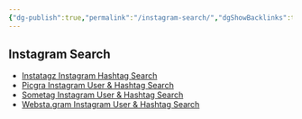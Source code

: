 ```yaml
---
{"dg-publish":true,"permalink":"/instagram-search/","dgShowBacklinks":true,"dgShowLocalGraph":true}
---
```



## Instagram Search
- [Instatagz Instagram Hashtag Search](http://instatagz.com/)
- [Picgra Instagram User & Hashtag Search](https://picgra.com/search)
- [Sometag Instagram User & Hashtag Search](https://sometag.org/)
- [Websta.gram Instagram User & Hashtag Search](https://web.stagram.com/)